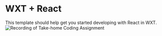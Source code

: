 # WXT + React

This template should help get you started developing with React in WXT.
![Recording of Take-home Coding Assignment](https://github.com/user-attachments/assets/857d9cfe-9f88-4231-aa2d-f20409359e5e)
